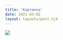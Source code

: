 ```yaml
---
title: 'Картинка'
date: 2021-03-02
layout: layouts/post.njk
---
```


![](https://i.ibb.co/t2mK1MN/file-11.jpg)


